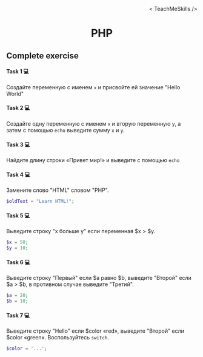 <p align='right'>< TeachMeSkills /></p>
<h1 align='center'>PHP</h1>

## Complete exercise

#### Task 1 💻

Создайте переменную с именем `x` и присвойте ей значение "Hello World"

#### Task 2 💻

Создайте одну переменную с именем `x` и вторую переменную `y`, а затем с помощью `echo` выведите сумму `x` и `y`.

#### Task 3 💻

Найдите длину строки «Привет мир!» и выведите с помощью `echo`

#### Task 4 💻

Замените слово "HTML" словом "PHP".

```php
$oldText = "Learn HTML!";
```

#### Task 5 💻

Выведите строку "x больше y" если переменная $x > $y.

```php
$x = 50;
$y = 10;
```

#### Task 6 💻

Выведите строку "Первый" если $a равно $b, выведите "Второй" если $a > $b, в противном случае выведите "Третий".

```php
$a = 20;
$b = 10;
```

#### Task 7 💻
Выведите строку "Hello" если $color «red», выведите "Второй" если $color «green».
Воспользуйтесь `switch`.

```php
$color = '...';
```

